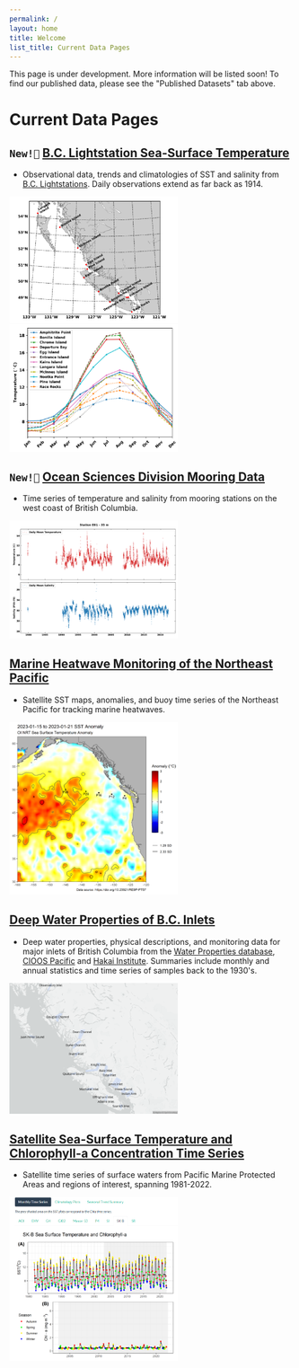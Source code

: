 ```yaml
---
permalink: /
layout: home
title: Welcome
list_title: Current Data Pages
---
```


This page is under development. More information will be listed soon!
To find our published data, please see the "Published Datasets" tab above.

# Current Data Pages

## `New!📣` [B.C. Lightstation Sea-Surface Temperature](https://ios-osd-dpg.github.io/bc_lightstation_sst/)

* Observational data, trends and climatologies of SST and salinity from [B.C. Lightstations](https://open.canada.ca/data/en/dataset/719955f2-bf8e-44f7-bc26-6bd623e82884). Daily observations extend as far back as 1914.

<a target="_blank" href="images/lightstation_map.png">
<img src="images/lightstation_map.png" alt="Monthly Climatology of sea surface temperature collected at BC Lightstations" width="300"/>
</a>
<a target="_blank" href="images/Lightstation_SST_Clim.png">
<img src="images/Lightstation_SST_Clim.png" alt="B.C. Lightstations Map" width="300"/>
</a>

## `New!📣` [Ocean Sciences Division Mooring Data](https://ios-osd-dpg.github.io/mooring_data_page/) 

* Time series of temperature and salinity from mooring stations on the west coast of British Columbia.

<a target="_blank" href="images/Moorings_snapshot.png">
<img src="images/Moorings_snapshot.png" alt="Screencap of mooring data plot" width="300"/>
</a>

## [Marine Heatwave Monitoring of the Northeast Pacific](https://github.com/BIO-RSG/Pacific_SST_NRT_Monitoring) 

* Satellite SST maps, anomalies, and buoy time series of the Northeast Pacific for tracking marine heatwaves.

<a target="_blank" href="images/screencap_sst_nrt.png">
<img src="images/screencap_sst_nrt.png" alt="Screencap of near-realtime sea surface temperature" width="300"/>
</a>

## [Deep Water Properties of B.C. Inlets](https://ios-osd-dpg.github.io/bc-inlets/)

*  Deep water properties, physical descriptions, and monitoring data for major inlets of British Columbia from the [Water Properties database](https://www.waterproperties.ca/), [CIOOS Pacific](https://data.cioospacific.ca/erddap/index.html) and [Hakai Institute](https://catalogue.hakai.org/erddap/index.html). Summaries include monthly and annual statistics and time series of samples back to the 1930's.

<a target="_blank" href="images/all-inlets-map.png">
<img src="images/all-inlets-map.png" alt="Map of B.C. inlets on deep water properties monitoring page" width="300"/>
</a>

## [Satellite Sea-Surface Temperature and Chlorophyll-a Concentration Time Series](https://ios-osd-dpg.github.io/SST_Chla_Report.html)

* Satellite time series of surface waters from Pacific Marine Protected Areas and regions of interest, spanning 1981-2022.

<a target="_blank" href="images/screencap_sst_chla.png">
<img src="images/screencap_sst_chla.png" alt="Screencap of sea surface temperature and chlorophyll-a time series" width="300"/>
</a>

